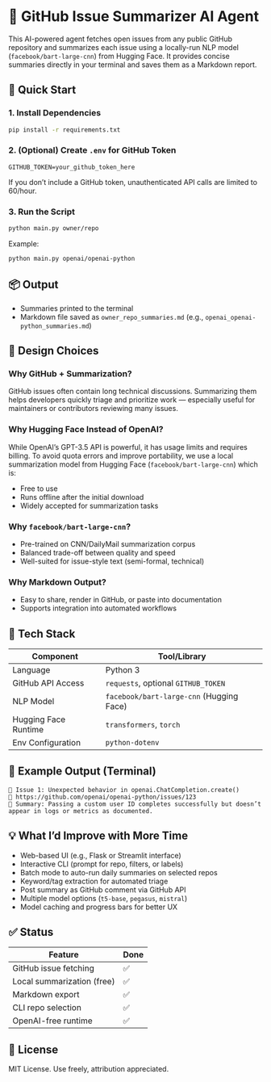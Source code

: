 # 🤖 GitHub Issue Summarizer AI Agent

This AI-powered agent fetches open issues from any public GitHub repository and summarizes each issue using a locally-run NLP model (`facebook/bart-large-cnn`) from Hugging Face. It provides concise summaries directly in your terminal and saves them as a Markdown report.

## 🚀 Quick Start

### 1. Install Dependencies

```bash
pip install -r requirements.txt
```

### 2. (Optional) Create `.env` for GitHub Token

```
GITHUB_TOKEN=your_github_token_here
```

If you don’t include a GitHub token, unauthenticated API calls are limited to 60/hour.

### 3. Run the Script

```bash
python main.py owner/repo
```

Example:

```bash
python main.py openai/openai-python
```

## 📦 Output

- Summaries printed to the terminal
- Markdown file saved as `owner_repo_summaries.md` (e.g., `openai_openai-python_summaries.md`)

## 🧠 Design Choices

### Why GitHub + Summarization?

GitHub issues often contain long technical discussions. Summarizing them helps developers quickly triage and prioritize work — especially useful for maintainers or contributors reviewing many issues.

### Why Hugging Face Instead of OpenAI?

While OpenAI’s GPT-3.5 API is powerful, it has usage limits and requires billing. To avoid quota errors and improve portability, we use a local summarization model from Hugging Face (`facebook/bart-large-cnn`) which is:

- Free to use
- Runs offline after the initial download
- Widely accepted for summarization tasks

### Why `facebook/bart-large-cnn`?

- Pre-trained on CNN/DailyMail summarization corpus
- Balanced trade-off between quality and speed
- Well-suited for issue-style text (semi-formal, technical)

### Why Markdown Output?

- Easy to share, render in GitHub, or paste into documentation
- Supports integration into automated workflows

## 🧰 Tech Stack

| Component           | Tool/Library                        |
|--------------------|-------------------------------------|
| Language            | Python 3                            |
| GitHub API Access   | `requests`, optional `GITHUB_TOKEN` |
| NLP Model           | `facebook/bart-large-cnn` (Hugging Face) |
| Hugging Face Runtime | `transformers`, `torch`            |
| Env Configuration   | `python-dotenv`                     |

## 🧪 Example Output (Terminal)

```
📌 Issue 1: Unexpected behavior in openai.ChatCompletion.create()
🔗 https://github.com/openai/openai-python/issues/123
📝 Summary: Passing a custom user ID completes successfully but doesn’t appear in logs or metrics as documented.
```

## 💡 What I’d Improve with More Time

- Web-based UI (e.g., Flask or Streamlit interface)
- Interactive CLI (prompt for repo, filters, or labels)
- Batch mode to auto-run daily summaries on selected repos
- Keyword/tag extraction for automated triage
- Post summary as GitHub comment via GitHub API
- Multiple model options (`t5-base`, `pegasus`, `mistral`)
- Model caching and progress bars for better UX

## ✅ Status

| Feature                     | Done |
|----------------------------|------|
| GitHub issue fetching      | ✅   |
| Local summarization (free) | ✅   |
| Markdown export            | ✅   |
| CLI repo selection         | ✅   |
| OpenAI-free runtime        | ✅   |

## 📎 License

MIT License. Use freely, attribution appreciated.
